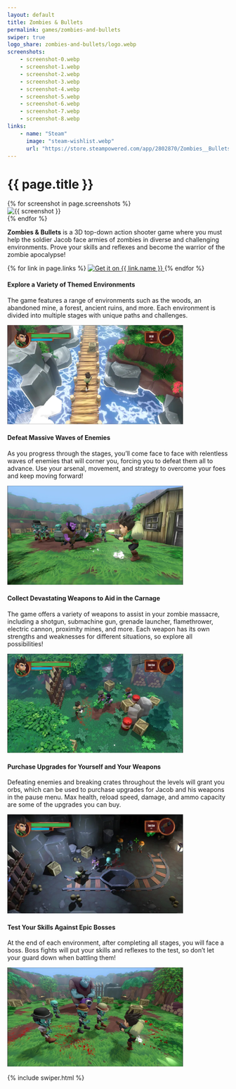 ```yaml
---
layout: default
title: Zombies & Bullets
permalink: games/zombies-and-bullets
swiper: true
logo_share: zombies-and-bullets/logo.webp
screenshots:
    - screenshot-0.webp
    - screenshot-1.webp
    - screenshot-2.webp
    - screenshot-3.webp
    - screenshot-4.webp
    - screenshot-5.webp
    - screenshot-6.webp
    - screenshot-7.webp
    - screenshot-8.webp
links:
    - name: "Steam"
      image: "steam-wishlist.webp"
      url: "https://store.steampowered.com/app/2802870/Zombies__Bullets/"
---
```


# {{ page.title }}

<div class="swiper my-5" style="max-width: 960px;">
    <div class="swiper-wrapper">
        {% for screenshot in page.screenshots %}
        <div class="swiper-slide">
            <div class="card rounded-5 text-decoration-none d-flex flex-column overflow-hidden">
                <img loading="lazy" src="/assets/img/zombies-and-bullets/{{ screenshot }}" alt="{{ screenshot }}">
            </div>
        </div>
        {% endfor %}
    </div>
    <div class="swiper-pagination"></div>
    <div class="swiper-button-prev"></div>
    <div class="swiper-button-next"></div>
</div>

**Zombies & Bullets** is a 3D top-down action shooter game where you must help
the soldier Jacob face armies of zombies in diverse and challenging environments.
Prove your skills and reflexes and become the warrior of the zombie apocalypse!

<div class="w-100 my-5 d-flex justify-content-center row-or-column align-items-center">
    {% for link in page.links %}
        <a class="m-2 hover" target="_blank" href="{{ link.url }}">
            <img src="/assets/img/get-{{ link.image }}" alt="Get it on {{ link.name }}" style="max-width: 250px">
        </a>
    {% endfor %}
</div>

#### Explore a Variety of Themed Environments
The game features a range of environments such as the woods, an abandoned mine, a forest, ancient ruins, and more. Each environment is divided into multiple stages with unique paths and challenges.

<div class="my-4 text-center">
    <img src="/assets/img/zombies-and-bullets/screenshot-6.webp" alt="" class="rounded-5" style="max-width: 400px">
</div>

#### Defeat Massive Waves of Enemies
As you progress through the stages, you’ll come face to face with relentless waves of enemies that will corner you, forcing you to defeat them all to advance. Use your arsenal, movement, and strategy to overcome your foes and keep moving forward!

<div class="my-4 text-center">
    <img src="/assets/img/zombies-and-bullets/screenshot-1.webp" alt="" class="rounded-5" style="max-width: 400px">
</div>

#### Collect Devastating Weapons to Aid in the Carnage
The game offers a variety of weapons to assist in your zombie massacre, including a shotgun, submachine gun, grenade launcher, flamethrower, electric cannon, proximity mines, and more. Each weapon has its own strengths and weaknesses for different situations, so explore all possibilities!

<div class="my-4 text-center">
    <img src="/assets/img/zombies-and-bullets/screenshot-4.webp" alt="" class="rounded-5" style="max-width: 400px">
</div>

#### Purchase Upgrades for Yourself and Your Weapons
Defeating enemies and breaking crates throughout the levels will grant you orbs, which can be used to purchase upgrades for Jacob and his weapons in the pause menu. Max health, reload speed, damage, and ammo capacity are some of the upgrades you can buy.

<div class="my-4 text-center">
    <img src="/assets/img/zombies-and-bullets/screenshot-5.webp" alt="" class="rounded-5" style="max-width: 400px">
</div>

#### Test Your Skills Against Epic Bosses
At the end of each environment, after completing all stages, you will face a boss. Boss fights will put your skills and reflexes to the test, so don’t let your guard down when battling them!

<div class="my-4 text-center">
    <img src="/assets/img/zombies-and-bullets/screenshot-7.webp" alt="" class="rounded-5" style="max-width: 400px">
</div>

{% include swiper.html %}

<style>
.row-or-column {
    flex-direction: row;
}

@media only screen and (max-width: 860px) {
    .row-or-column {
        flex-direction: column;
    }
}
</style>
